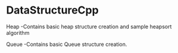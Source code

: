 # DataStructureCpp

Heap -Contains basic heap structure creation and sample heapsort algorithm

Queue -Contains basic Queue structure creation.
